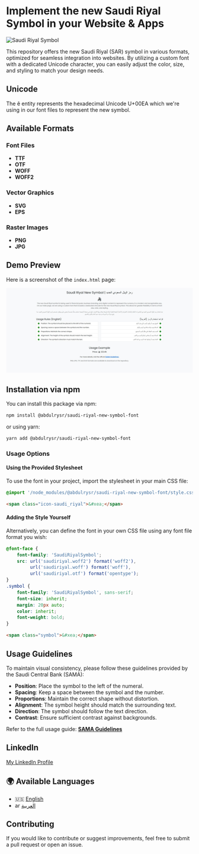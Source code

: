 # Implement the new Saudi Riyal Symbol in your Website & Apps

![Saudi Riyal Symbol](https://argaamplus.s3.amazonaws.com/5df02013-fa26-45d6-b6de-6a97e5c871d5.png)

This repository offers the new Saudi Riyal (SAR) symbol in various formats, optimized for seamless integration into websites. By utilizing a custom font with a dedicated Unicode character, you can easily adjust the color, size, and styling to match your design needs. 

## Unicode

The &#xea; entity represents the hexadecimal Unicode U+00EA which we're using in our font files to represent the new symbol.

## Available Formats

### Font Files
- **TTF**
- **OTF**
- **WOFF**
- **WOFF2**

### Vector Graphics
- **SVG**
- **EPS**

### Raster Images
- **PNG**
- **JPG**

## Demo Preview  
Here is a screenshot of the `index.html` page:  

![Screenshot of index.html](/demo/index.JPG)  

## Installation via npm
You can install this package via npm:

```sh
npm install @abdulrysr/saudi-riyal-new-symbol-font
```

or using yarn:

```sh
yarn add @abdulrysr/saudi-riyal-new-symbol-font
```

### Usage Options
#### Using the Provided Stylesheet
To use the font in your project, import the stylesheet in your main CSS file:
```css
@import '/node_modules/@abdulrysr/saudi-riyal-new-symbol-font/style.css';
```
```html
<span class="icon-saudi_riyal">&#xea;</span>
```

#### Adding the Style Yourself
Alternatively, you can define the font in your own CSS file using any font file format you wish:

```css
@font-face {
    font-family: 'SaudiRiyalSymbol';
    src: url('saudiriyal.woff2') format('woff2'),
         url('saudiriyal.woff') format('woff'),
         url('saudiriyal.otf') format('opentype');
}
.symbol {
    font-family: 'SaudiRiyalSymbol', sans-serif;
    font-size: inherit;
    margin: 20px auto;
    color: inherit;
    font-weight: bold;
}
```

```html
<span class="symbol">&#xea;</span>
```

## Usage Guidelines
To maintain visual consistency, please follow these guidelines provided by the Saudi Central Bank (SAMA):

- **Position**: Place the symbol to the left of the numeral.
- **Spacing**: Keep a space between the symbol and the number.
- **Proportions**: Maintain the correct shape without distortion.
- **Alignment**: The symbol height should match the surrounding text.
- **Direction**: The symbol should follow the text direction.
- **Contrast**: Ensure sufficient contrast against backgrounds.

Refer to the full usage guide: **[SAMA Guidelines](https://www.sama.gov.sa/en-US/Currency/SRS/Pages/Guidelines.aspx)**

## LinkedIn   
[My LinkedIn Profile](https://www.linkedin.com/in/abdulrehmanyaser/)


## 🌍 Available Languages
- 🇺🇸 [English](README.md)
- ar [العربية](README.ar.md)


## Contributing
If you would like to contribute or suggest improvements, feel free to submit a pull request or open an issue.

